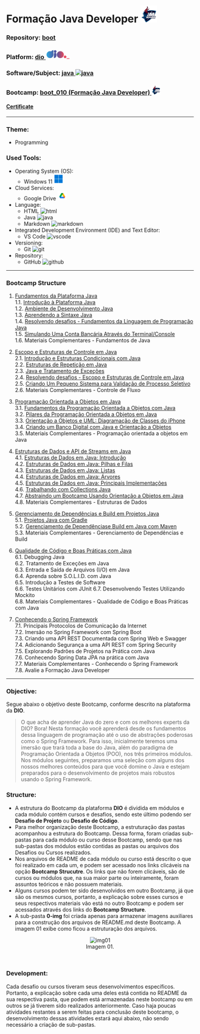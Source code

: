 # Formação Java Developer   <img src="./0-aux/logo_boot.png" alt="boot_010" width="auto" height="45">

### Repository: [boot](../../../)   
### Platform: <a href="../../">dio   <img src="https://github.com/PedroHeeger/main/blob/main/0-aux/logos/plataforma/dio.jpeg" alt="dio" width="auto" height="25"></a>   
### Software/Subject: <a href="../">java   <img src="https://cdn.jsdelivr.net/gh/devicons/devicon/icons/java/java-original.svg" alt="java" width="auto" height="25"></a>
### Bootcamp: <a href="./">boot_010 (Formação Java Developer)   <img src="./0-aux/logo_boot.png" alt="boot_010" width="auto" height="25"></a>

#### <a href="_">Certificate</a>

---

### Theme:
- Programming

### Used Tools:
- Operating System (OS): 
  - Windows 11 <img src="https://github.com/PedroHeeger/main/blob/main/0-aux/logos/software/windows11.png" alt="windows11" width="auto" height="25">
- Cloud Services:
  - Google Drive <img src="https://github.com/PedroHeeger/main/blob/main/0-aux/logos/software/google_drive.png" alt="google_drive" width="auto" height="25">
- Language:
  - HTML   <img src="https://cdn.jsdelivr.net/gh/devicons/devicon/icons/html5/html5-original.svg" alt="html" width="auto" height="25">
  - Java   <img src="https://cdn.jsdelivr.net/gh/devicons/devicon/icons/java/java-original.svg" alt="java" width="auto" height="25"></a>
  - Markdown   <img src="https://cdn.jsdelivr.net/gh/devicons/devicon/icons/markdown/markdown-original.svg" alt="markdown" width="auto" height="25">
- Integrated Development Environment (IDE) and Text Editor:
  - VS Code   <img src="https://cdn.jsdelivr.net/gh/devicons/devicon/icons/vscode/vscode-original.svg" alt="vscode" width="auto" height="25">
- Versioning: 
  - Git   <img src="https://cdn.jsdelivr.net/gh/devicons/devicon/icons/git/git-original.svg" alt="git" width="auto" height="25">
- Repository:
  - GitHub   <img src="https://cdn.jsdelivr.net/gh/devicons/devicon/icons/github/github-original.svg" alt="github" width="auto" height="25">

---

### Bootcamp Structure
1. [Fundamentos da Plataforma Java](./01-fundamentos/)   
  1.1. [Introdução à Plataforma Java](https://github.com/PedroHeeger/boot/tree/main/dio/java/boot_010/01-fundamentos#item1.1)   
  1.2. [Ambiente de Desenvolvimento Java](https://github.com/PedroHeeger/boot/tree/main/dio/java/boot_010/01-fundamentos#item1.2)   
  1.3. [Aprendendo a Sintaxe Java](https://github.com/PedroHeeger/boot/tree/main/dio/java/boot_010/01-fundamentos#item1.3)   
  1.4. [Resolvendo desafios - Fundamentos da Linguagem de Programação Java](https://github.com/PedroHeeger/boot/tree/main/dio/java/boot_010/01-fundamentos#item1.4)   
  1.5. [Simulando Uma Conta Bancária Através do Terminal/Console](https://github.com/PedroHeeger/boot/tree/main/dio/java/boot_010/01-fundamentos#item1.5)   
  1.6. Materiais Complementares - Fundamentos de Java  

2. [Escopo e Estruturas de Controle em Java](./02-escopo_estruturas/)   
  2.1. [Introdução e Estruturas Condicionais com Java](https://github.com/PedroHeeger/boot/tree/main/dio/java/boot_010/02-escopo_estruturas#item2.1)   
  2.2. [Estruturas de Repetição em Java](https://github.com/PedroHeeger/boot/tree/main/dio/java/boot_010/02-escopo_estruturas#item2.2)   
  2.3. [Java e Tratamento de Exceções](https://github.com/PedroHeeger/boot/tree/main/dio/java/boot_010/02-escopo_estruturas#item2.3)   
  2.4. [Resolvendo desafios - Escopo e Estruturas de Controle em Java](https://github.com/PedroHeeger/boot/tree/main/dio/java/boot_010/02-escopo_estruturas#item2.4)   
  2.5. [Criando Um Pequeno Sistema para Validação de Processo Seletivo](https://github.com/PedroHeeger/boot/tree/main/dio/java/boot_010/02-escopo_estruturas#item2.5)   
  2.6. Materiais Complementares - Controle de Fluxo   

3. [Programação Orientada a Objetos em Java](./03-poo/)   
  3.1. [Fundamentos da Programação Orientada a Objetos com Java](https://github.com/PedroHeeger/boot/tree/main/dio/java/boot_010/03-poo#item3.1)   
  3.2. [Pilares da Programação Orientada a Objetos em Java](https://github.com/PedroHeeger/boot/tree/main/dio/java/boot_010/03-poo#item3.2)   
  3.3. [Orientação a Objetos e UML: Diagramação de Classes do iPhone](https://github.com/PedroHeeger/boot/tree/main/dio/java/boot_010/03-poo#item3.3)   
  3.4. [Criando um Banco Digital com Java e Orientação a Objetos](https://github.com/PedroHeeger/boot/tree/main/dio/java/boot_010/03-poo#item3.4)   
  3.5. Materiais Complementares - Programação orientada a objetos em Java     

4. [Estruturas de Dados e API de Streams em Java](./04-estruturas_dados/)   
  4.1. [Estruturas de Dados em Java: Introdução](https://github.com/PedroHeeger/boot/tree/main/dio/java/boot_010/04-estruturas_dados#item4.1)   
  4.2. [Estruturas de Dados em Java: Pilhas e Filas](https://github.com/PedroHeeger/boot/tree/main/dio/java/boot_010/04-estruturas_dados#item4.2)   
  4.3. [Estruturas de Dados em Java: Listas](https://github.com/PedroHeeger/boot/tree/main/dio/java/boot_010/04-estruturas_dados#item4.3)   
  4.4. [Estruturas de Dados em Java: Árvores](https://github.com/PedroHeeger/boot/tree/main/dio/java/boot_010/04-estruturas_dados#item4.4)   
  4.5. [Estruturas de Dados em Java: Principais Implementações](https://github.com/PedroHeeger/boot/tree/main/dio/java/boot_010/04-estruturas_dados#item4.5)   
  4.6. [Trabalhando com Collections Java](https://github.com/PedroHeeger/boot/tree/main/dio/java/boot_010/04-estruturas_dados#item4.6)   
  4.7. [Abstraindo um Bootcamp Usando Orientação a Objetos em Java](https://github.com/PedroHeeger/boot/tree/main/dio/java/boot_010/04-estruturas_dados#item4.7)   
  4.8. Materiais Complementares - Estruturas de Dados    

5. [Gerenciamento de Dependências e Build em Projetos Java](./05-dependencias_build/)   
  5.1. [Projetos Java com Gradle](https://github.com/PedroHeeger/boot/tree/main/dio/java/boot_010/05-dependencias_build#item5.1)   
  5.2. [Gerenciamento de Dependênciase Build em Java com Maven](https://github.com/PedroHeeger/boot/tree/main/dio/java/boot_010/05-dependencias_build#item5.2)   
  5.3. Materiais Complementares - Gerenciamento de Dependências e Build 

6. [Qualidade de Código e Boas Práticas com Java](./06-qualidade_codigo/)   
  6.1. Debugging Java   
  6.2. Tratamento de Exceções em Java  
  6.3. Entrada e Saída de Arquivos (I/O) em Java   
  6.4. Aprenda sobre S.O.L.I.D. com Java   
  6.5. Introdução a Testes de Software   
  6.6. Testes Unitários com JUnit
  6.7. Desenvolvendo Testes Utilizando Mockito   
  6.8. Materiais Complementares - Qualidade de Código e Boas Práticas com Java 

7. [Conhecendo o Spring Framework](./07-spring/)   
  7.1. Principais Protocolos de Comunicação da Internet   
  7.2. Imersão no Spring Framework com Spring Boot  
  7.3. Criando uma API REST Documentada com Spring Web e Swagger   
  7.4. Adicionando Segurança a uma API REST com Spring Security   
  7.5. Explorando Padrões de Projetos na Prática com Java   
  7.6. Conhecendo Spring Data JPA na prática com Java   
  7.7. Materiais Complementares - Conhecendo o Spring Framework   
  7.8. Avalie a Formação Java Developer 

---

### Objective:
Segue abaixo o objetivo deste Bootcamp, conforme descrito na plataforma da **DIO**.
  
>O que acha de aprender Java do zero e com os melhores experts da DIO? Bora! Nesta formação você aprenderá desde os fundamentos dessa linguagem de programação até o uso de abstrações poderosas como o Spring Framework. Para isso, inicialmente teremos uma imersão que trará toda a base do Java, além do paradigma de Programação Orientada a Objetos (POO), nos três primeiros módulos. Nos módulos seguintes, preparamos uma seleção com alguns dos nossos melhores conteúdos para que você domine o Java e estejam preparados para o desenvolvimento de projetos mais robustos usando o Spring Framework.

### Structure:
- A estrutura do Bootcamp da plataforma **DIO** é dividida em módulos e cada módulo contém cursos e desafios, sendo este último podendo ser **Desafio de Projeto** ou **Desafio de Código**. 
- Para melhor organização deste Bootcamp, a estruturação das pastas acompanhou a estrutura do Bootcamp. Dessa forma, foram criadas sub-pastas para cada módulo ou curso desse Bootcamp, sendo que nas sub-pastas dos módulos estão contidas as pastas ou arquivos dos Desafios ou Cursos realizados.
- Nos arquivos de README de cada módulo ou curso está descrito o que foi realizado em cada um, e podem ser acessado nos links clicáveis na opção **Bootcamp Strucutre**. Os links que não forem clicáveis, são de cursos ou módulos que, na sua maior parte ou inteiramente, foram assuntos teóricos e não possuem materiais.
- Alguns cursos podem ter sido desenvolvidos em outro Bootcamp, já que são os mesmos cursos, portanto, a explicação sobre esses cursos e seus respectivos materiais vão está no outro Bootcamp e podem ser acessados através dos links do **Bootcamp Structure**.
- A sub-pasta **0-img** foi criada apenas para armazenar imagens auxiliares para a construção dos arquivos de README.md deste Bootcamp. A imagem 01 exibe como ficou a estruturação dos arquivos.

<div align="Center"><figure>
    <img src="./0-aux/img01.png" alt="img01"><br>
    <figcaption>Imagem 01.</figcaption>
</figure></div><br>

### Development:
Cada desafio ou cursos tiveram seus desenvolvimentos específicos. Portanto, a explicação sobre cada uma deles está contida no README da sua respectiva pasta, que podem está armazenadas neste bootcamp ou em outros se já tiverem sido realizados anteriormente. Caso haja poucas atividades restantes a serem feitas para conclusão deste bootcamp, o desenvolvimento dessas atividades estará aqui abaixo, não sendo necessário a criação de sub-pastas.